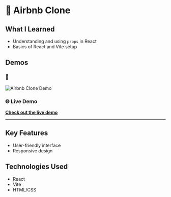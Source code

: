 # 🏡 Airbnb Clone

## What I Learned

- Understanding and using `props` in React
- Basics of React and Vite setup

## Demos

### 🎥

![Airbnb Clone Demo](https://github.com/user-attachments/assets/1f6aa4b9-1d71-4130-b3e8-9e8499c8e5bd)

### 🌐 Live Demo

[**Check out the live demo**](https://airbnb-clone-sigma-beryl.vercel.app/#)

---

## Key Features

- User-friendly interface
- Responsive design

## Technologies Used

- React
- Vite
- HTML/CSS
